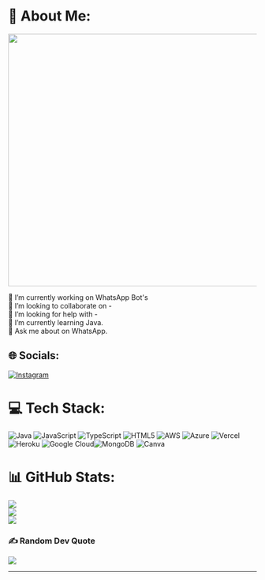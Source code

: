 # 💫 About Me:

<p align="center">
  <a href="https://github.com/"><img src="https://i.pinimg.com/736x/64/7c/c5/647cc547125a0125c77a53d8011e4332.jpg" width="512px"></a>
</p>

🔭 I’m currently working on WhatsApp Bot's<br>👯 I’m looking to collaborate on -<br>🤝 I’m looking for help with -<br>🌱 I’m currently learning Java.<br>💬 Ask me about on WhatsApp.


## 🌐 Socials:
[![Instagram](https://img.shields.io/badge/Instagram-%23E4405F.svg?logo=Instagram&logoColor=white)](https://instagram.com/riki_4932) 

# 💻 Tech Stack:
![Java](https://img.shields.io/badge/java-%23ED8B00.svg?style=flat&logo=java&logoColor=white) ![JavaScript](https://img.shields.io/badge/javascript-%23323330.svg?style=flat&logo=javascript&logoColor=%23F7DF1E)  ![TypeScript](https://img.shields.io/badge/typescript-%23007ACC.svg?style=flat&logo=typescript&logoColor=white) ![HTML5](https://img.shields.io/badge/html5-%23E34F26.svg?style=flat&logo=html5&logoColor=white) ![AWS](https://img.shields.io/badge/AWS-%23FF9900.svg?style=flat&logo=amazon-aws&logoColor=white) ![Azure](https://img.shields.io/badge/azure-%230072C6.svg?style=flat&logo=azure-devops&logoColor=white) ![Vercel](https://img.shields.io/badge/vercel-%23000000.svg?style=flat&logo=vercel&logoColor=white) ![Heroku](https://img.shields.io/badge/heroku-%23430098.svg?style=flat&logo=heroku&logoColor=white) ![Google Cloud](https://img.shields.io/badge/Google%20Cloud-%234285F4.svg?style=flat&logo=google-cloud&logoColor=white)![MongoDB](https://img.shields.io/badge/MongoDB-%234ea94b.svg?style=flat&logo=mongodb&logoColor=white) ![Canva](https://img.shields.io/badge/Canva-%2300C4CC.svg?style=flat&logo=Canva&logoColor=white)
# 📊 GitHub Stats:
![](https://github-readme-stats.vercel.app/api?username=pratyush4932&theme=great-gatsby&hide_border=false&include_all_commits=true&count_private=true)<br/>
![](https://github-readme-streak-stats.herokuapp.com/?user=pratyush4932&theme=great-gatsby&hide_border=false)<br/>
![](https://github-readme-stats.vercel.app/api/top-langs/?username=pratyush4932&theme=great-gatsby&hide_border=false&include_all_commits=true&count_private=true&layout=compact)

### ✍️ Random Dev Quote
![](https://quotes-github-readme.vercel.app/api?type=horizontal&theme=radical)


-------------


